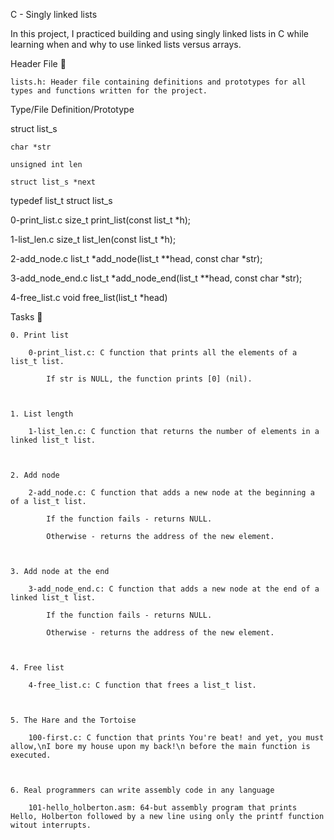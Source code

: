 C - Singly linked lists



In this project, I practiced building and using singly linked lists in C while learning when and why to use linked lists versus arrays.



Header File 📁



    lists.h: Header file containing definitions and prototypes for all types and functions written for the project.



Type/File 	Definition/Prototype

struct list_s 	



    char *str

    unsigned int len

    struct list_s *next



typedef list_t 	struct list_s

0-print_list.c 	size_t print_list(const list_t *h);

1-list_len.c 	size_t list_len(const list_t *h);

2-add_node.c 	list_t *add_node(list_t **head, const char *str);

3-add_node_end.c 	list_t *add_node_end(list_t **head, const char *str);

4-free_list.c 	void free_list(list_t *head)

Tasks 📃



    0. Print list

        0-print_list.c: C function that prints all the elements of a list_t list.

            If str is NULL, the function prints [0] (nil).



    1. List length

        1-list_len.c: C function that returns the number of elements in a linked list_t list.



    2. Add node

        2-add_node.c: C function that adds a new node at the beginning a of a list_t list.

            If the function fails - returns NULL.

            Otherwise - returns the address of the new element.



    3. Add node at the end

        3-add_node_end.c: C function that adds a new node at the end of a linked list_t list.

            If the function fails - returns NULL.

            Otherwise - returns the address of the new element.



    4. Free list

        4-free_list.c: C function that frees a list_t list.



    5. The Hare and the Tortoise

        100-first.c: C function that prints You're beat! and yet, you must allow,\nI bore my house upon my back!\n before the main function is executed.



    6. Real programmers can write assembly code in any language

        101-hello_holberton.asm: 64-but assembly program that prints Hello, Holberton followed by a new line using only the printf function witout interrupts.



